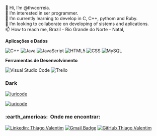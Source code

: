 👋 Hi, I’m @thvcorreia. <br>
👀 I’m interested in ser programmer. <br>
🌱 I’m currently learning to develop in C, C++, pythom and Ruby.<br>
💞️ I’m looking to collaborate on developing of sistems and aplications.<br>
📫 How to reach me, Brazil - Rio Grande do Norte - Natal, <br>

**Aplicações e Dados**

  ![C++](https://img.shields.io/badge/-C++-333333?style=flat&logo=C%2B%2B&logoColor=00599C)
  ![Java](https://img.shields.io/badge/-Java-333333?style=flat&logo=Java&logoColor=007396)
  ![JavaScript](https://img.shields.io/badge/-JavaScript-333333?style=flat&logo=javascript)
  ![HTML5](https://img.shields.io/badge/-HTML5-333333?style=flat&logo=HTML5)
  ![CSS](https://img.shields.io/badge/-CSS-333333?style=flat&logo=CSS3&logoColor=1572B6)
  ![MySQL](https://img.shields.io/badge/-MySQL-333333?style=flat&logo=mysql)

**Ferramentas de Desenvolvimento**

  ![Visual Studio Code](https://img.shields.io/badge/-Visual%20Studio%20Code-333333?style=flat&logo=visual-studio-code&logoColor=007ACC)
  ![Trello](https://img.shields.io/badge/-Trello-333333?style=flat&logo=trello&logoColor=007ACC)
<!---
thvcorreia/thvcorreia is a ✨ special ✨ repository because its `README.md` (this file) appears on your GitHub profile.
You can click the Preview link to take a look at your changes.
--->
### Dark
[![iuricode](https://github-readme-stats.vercel.app/api?username=thvcorreia&theme=dark)](https://github.com/thvcorreia/)

[![iuricode](https://github-readme-stats.vercel.app/api/top-langs/?username=thvcorreia&hide=html&layout=compact&theme=dark)](https://github.com/thvcorreia/)

<h3> :earth_americas: &nbsp;Onde me encontrar: </h3> 

[![Linkedin: Thiago Valentim](https://img.shields.io/badge/-ThiagoValentim-blue?style=flat-square&logo=Linkedin&logoColor=white&link=https://www.linkedin.com/in/thiago-valentim-correia-5331691b5/)](https://www.linkedin.com/in/thiago-valentim-correia-5331691b5/)
[![Gmail Badge](https://img.shields.io/badge/-thvcorreia@hotmail.com-006bed?style=flat-square&logo=Gmail&logoColor=white&link=mailto:thvcorreia@hotmail.com)](mailto:thvcorreia@hotmail.com)
[![GitHub Thiago Valentim]( https://img.shields.io/github/followers/thvcorreia?label=follow&style=social)](https://github.com/thvcorreia)

